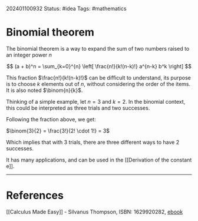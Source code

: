
202401100932
Status: #idea
Tags: #mathematics 

# Binomial theorem

The binomial theorem is a way to expand the sum of two numbers raised to an integer power $n$

$$ (a + b)^n = \sum_{k=0}^{n} \left[ \frac{n!}{k!(n-k)!} a^{n-k} b^k \right] $$

This fraction $\frac{n!}{k!(n-k)!}$ can be difficult to understand, its purpose is to choose $k$ elements out of $n$, without considering the order of the items. It is also noted $\binom{n}{k}$.

Thinking of a simple example, let $n = 3$ and $k = 2$. In the binomial context, this could be interpreted as three trials and two successes.

Following the fraction above, we get:

$\binom{3}{2} = \frac{3!}{2! \cdot 1!} = 3$

Which implies that with 3 trials, there are three different ways to have 2 successes.

It has many applications, and can be used in the [[Derivation of the constant e]].

___
# References
[[Calculus Made Easy]] - Silvanus Thompson, ISBN: 1629920282, [ebook](https://calculusmadeeasy.org/)
